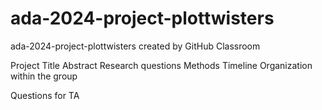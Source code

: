 # ada-2024-project-plottwisters
ada-2024-project-plottwisters created by GitHub Classroom

Project Title
Abstract
Research questions
Methods
Timeline
Organization within the group

Questions for TA
